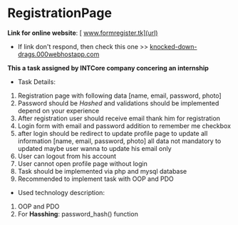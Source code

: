 # RegistrationPage

**Link for online website**: [ www.formregister.tk](url)

- If link don't respond, then check this one >> [knocked-down-drags.000webhostapp.com](url)

**This a task assigned by INTCore company concering an internship**

- Task Details:

1. Registration page with following data [name, email, password, photo]
2. Password should be *Hashed* and validations should be implemented depend on your experience
3. After registration user should receive email thank him for registration
4. Login form with email and password addition to remember me checkbox
5. after login should be redirect to update profile page to update all information [name, email, password, photo] all data not mandatory to updated maybe user wanna to update his email only 
6. User can logout from his account 
7. User cannot open profile page without login 
8. Task should be implemented via php and mysql database
9. Recommended to implement task with OOP and PDO

- Used technology description:

1. OOP and PDO
2. For **Hasshing**: password_hash() function
